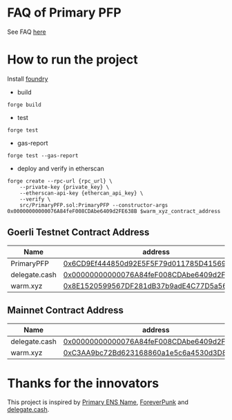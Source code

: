 # FAQ of Primary PFP
See FAQ [here](https://github.com/ForeverPFP/primary-pfp-contract/blob/main/faq.md)

# How to run the project
Install [foundry](https://book.getfoundry.sh/)

- build
```
forge build
```

- test
```
forge test 
```

- gas-report
```
forge test --gas-report
```

- deploy and verify in etherscan
```
forge create --rpc-url {rpc_url} \
    --private-key {private_key} \
    --etherscan-api-key {ethercan_api_key} \
    --verify \
    src/PrimaryPFP.sol:PrimaryPFP --constructor-args 0x00000000000076A84feF008CDAbe6409d2FE638B $warm_xyz_contract_address
```

## Goerli Testnet Contract Address

| Name | address |
| --- | --- |
| PrimaryPFP | [0x6CD9Ef444850d92E5F5F79d011785D41569220DA](https://goerli.etherscan.io/address/0x6CD9Ef444850d92E5F5F79d011785D41569220DA) |
| delegate.cash | [0x00000000000076A84feF008CDAbe6409d2FE638B](https://goerli.etherscan.io/address/0x00000000000076A84feF008CDAbe6409d2FE638B) |
| warm.xyz | [0x8E1520599567DF281dB37b9adE4C77D5a561eFD4](https://goerli.etherscan.io/address/0x8E1520599567DF281dB37b9adE4C77D5a561eFD4) |

## Mainnet Contract Address
| Name | address |
| --- | --- |
| delegate.cash | [0x00000000000076A84feF008CDAbe6409d2FE638B](https://goerli.etherscan.io/address/0x00000000000076A84feF008CDAbe6409d2FE638B) |
| warm.xyz | [0xC3AA9bc72Bd623168860a1e5c6a4530d3D80456c](https://goerli.etherscan.io/address/0xC3AA9bc72Bd623168860a1e5c6a4530d3D80456c) |

# Thanks for the innovators
This project is inspired by [Primary ENS Name](https://app.ens.domains/faq#what-is-a-primary-ens-name-record), [ForeverPunk](https://twitter.com/ForeverpunksCom) and [delegate.cash](https://delegate.cash).
